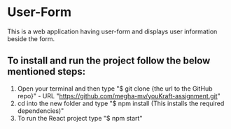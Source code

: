 # User-Form

This is a web application having user-form and displays user information beside the form.

## To install and run the project follow the below mentioned steps:
 
 1. Open your terminal and then type "$ git clone {the url to the GitHub repo}" - URL "https://github.com/megha-mv/youKraft-assignment.git"
 2. cd into the new folder and type "$ npm install (This installs the required dependencies)"
 3. To run the React project type "$ npm start"

